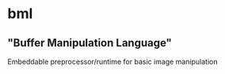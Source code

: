 # bml

## "Buffer Manipulation Language"

Embeddable preprocessor/runtime for basic image manipulation
